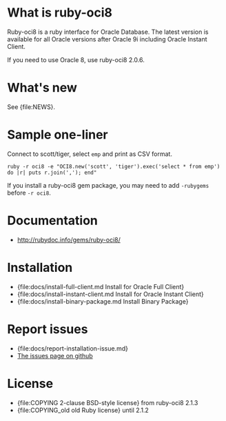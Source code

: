 What is ruby-oci8
=================

Ruby-oci8 is a ruby interface for Oracle Database. The latest version
is available for all Oracle versions after Oracle 9i including Oracle
Instant Client.

If you need to use Oracle 8, use ruby-oci8 2.0.6.

What's new
==========

See {file:NEWS}.

Sample one-liner
================

Connect to scott/tiger, select `emp` and print as CSV format.

    ruby -r oci8 -e "OCI8.new('scott', 'tiger').exec('select * from emp') do |r| puts r.join(','); end"

If you install a ruby-oci8 gem package, you may need to add `-rubygems` before `-r oci8`.

Documentation
=============

* http://rubydoc.info/gems/ruby-oci8/

Installation
============

* {file:docs/install-full-client.md Install for Oracle Full Client}
* {file:docs/install-instant-client.md Install for Oracle Instant Client}
* {file:docs/install-binary-package.md Install Binary Package}

Report issues
=============

* {file:docs/report-installation-issue.md}
* [The issues page on github](https://github.com/kubo/ruby-oci8/issues)

License
=======

* {file:COPYING 2-clause BSD-style license} from ruby-oci8 2.1.3
* {file:COPYING_old old Ruby license} until 2.1.2
